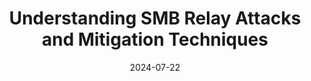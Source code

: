 ---
title: "Understanding SMB Relay Attacks and Mitigation Techniques"
date: 2024-07-22
toc: true
toc_label: "Table of Contents"
toc_icon: "list-alt"
categories:
  - Blog
tags:
  - Cybersecurity
  - Offensive
  - Red Team
  - Penetration Testing
  - Ethical Hacking
  - Active Directory
  - SMB

 
tagline: "Secure Your Network: Uncovering SMB Relay Attacks and Effective Mitigation Strategies."
header:
  teaser: assets/images/tcm-academy/smb-relay-0.png
  overlay_filter: rgba(0, 0, 0, 0.5)
  overlay_image: /assets/images/tcm-academy/smb-relay-0.png
  caption: "Photo credit: [**AI**](https://chatgpt.com/)"
---